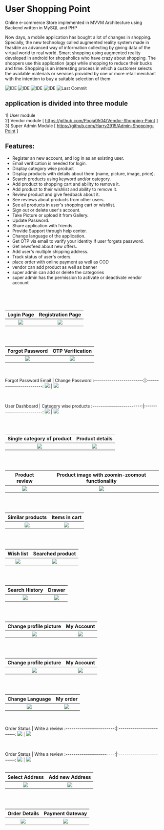 














# User Shopping Point
Online e-commerce Store implemented in MVVM Architecture using Backend  written in MySQL and PHP

Now days, a mobile application has bought a lot of changes in shopping. Specially, the new technology called augmented reality system made in feasible an advanced way of information collecting by giving data of the virtual world to real world. 
Smart shopping using augmented reality developed in android for shopaholics who have crazy about shopping. The shoppers use this application (app) while shopping to reduce their bucks and time. 
Shopping is an interesting process in which a customer selects the available materials or services provided by one or more retail merchant with the intention to buy a suitable selection of them

![IDE](https://img.shields.io/badge/IDE-Android%20Studio-green)
![IDE](https://img.shields.io/badge/Architecture-MVVM-orange)
![IDE](https://img.shields.io/badge/License-MIT-blue)
![IDE](https://img.shields.io/badge/Platform-Android-lightgrey)
![Last Commit](https://img.shields.io/github/last-commit/sahilm9620/AR-Shopping-Application)


##  application is divided into three module
1] User module <br>
2] Vendor module [ https://github.com/Pooja0504/Vendor-Shopping-Point ] <br>
3] Super Admin Module  [ https://github.com/Harry2915/Admin-Shopping-Point ] <br>

## Features: 

- Register an new account, and log in as an existing user.
- Email verification is needed for login.
- Display category wise product
- Display products with details about them (name, picture, image, price). 
- Search products using keyword and/or category.
- Add product to shopping cart and ability to remove it.
- Add product to their wishlist and ability to remove it.
- Review product and give feedback about it.
- See reviews about products from other users.
- See all products in user's shopping cart or wishlist.
- Sign out or delete user's account.
- Take Picture or upload it from Gallery.
- Update Password.
- Share application with friends.
- Provide Support through help center.
- Change language of the application.
- Get OTP via email to varify your identity if user forgets password.
- Get newsfeed about new offers.
- Add user's multiple shipping address.
- Track status of user's orders.
- place order with online payment as well as COD
- vendor can add product as well as banner
- super admin can add or delete the categories
- super admin has the permission to activate or deactivate vendor account




<br><br><br>


Login Page            |  Registration Page
:-------------------------:|:-------------------------:
![](images/7.jpeg)  |  ![](images/26.jpeg)
<br><br>

Forgot Password            |  OTP Verification
:-------------------------:|:-------------------------:
![](images/19.jpeg)  |  ![](images/22.jpeg)

<br><br>
Forgot Password Email          |  Change Password
:-------------------------:|:-------------------------:
![](images/25.jpeg)  |  ![](images/28.jpeg)

<br><br>
User Dashboard         |   Category wise products
:-------------------------:|:-------------------------:
![](images/2.jpeg)  |  ![](images/9.jpeg)

<br><br>

Single category of product        |   Product details
:-------------------------:|:-------------------------:
![](images/6.jpeg)  |  ![](images/10.jpeg)
<br><br>

Product review        |   Product image with zoomin-zoomout functionality
:-------------------------:|:-------------------------:
![](images/23.jpeg)  |  ![](images/14.jpeg)
<br><br>

Similar products        |   Items in cart
:-------------------------:|:-------------------------:
![](images/1.jpeg)  |  ![](images/27.jpeg)
<br><br>

Wish list        |   Searched product
:-------------------------:|:-------------------------:
![](images/11.jpeg)  |  ![](images/12.jpeg)

<br><br>

Search History        |  Drawer
:-------------------------:|:-------------------------:
![](images/4.jpeg)  |  ![](images/21.jpeg)
<br><br>

Change profile picture       |  My Account
:-------------------------:|:-------------------------:
![](images/3.jpeg)  |  ![](images/24.jpeg)
<br><br>

Change profile picture       |  My Account
:-------------------------:|:-------------------------:
![](images/3.jpeg)  |  ![](images/24.jpeg)
<br><br>

Change Language      |  My order
:-------------------------:|:-------------------------:
![](images/15.jpeg)  |  ![](images/5.jpeg)

<br><br>
Order Status     |  Write a review
:-------------------------:|:-------------------------:
![](images/8.jpeg)  |  ![](images/18.jpeg)

<br><br>
Order Status     |  Write a review
:-------------------------:|:-------------------------:
![](images/8.jpeg)  |  ![](images/18.jpeg)
<br><br>

Select Address     |  Add new Address
:-------------------------:|:-------------------------:
![](images/13.jpeg)  |  ![](images/17.jpeg)
<br><br>

Order Details  | Payment Gateway
:-------------------------:|:-------------------------:
![](images/20.jpeg)  |  ![](images/16.jpeg)

<br><br>

